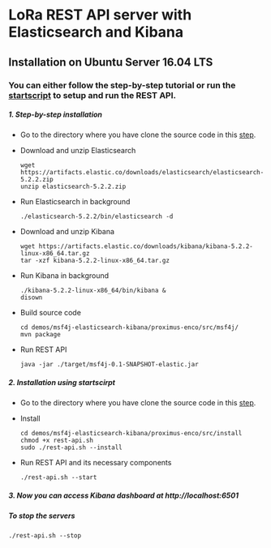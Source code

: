 # LoRa REST API server with Elasticsearch and Kibana

## Installation on Ubuntu Server 16.04 LTS
### You can either follow the step-by-step tutorial or run the [startscript](#startscript) to setup and run the REST API.

##### 1. Step-by-step installation

* Go to the directory where you have clone the source code in this [step](../../README.md#step2).

* Download and unzip Elasticsearch  
		
    ```shell
    wget https://artifacts.elastic.co/downloads/elasticsearch/elasticsearch-5.2.2.zip
    unzip elasticsearch-5.2.2.zip
    
    ```
* Run Elasticsearch in background

	```shell
	./elasticsearch-5.2.2/bin/elasticsearch -d
	```
* Download and unzip Kibana

	```shell
	wget https://artifacts.elastic.co/downloads/kibana/kibana-5.2.2-linux-x86_64.tar.gz
	tar -xzf kibana-5.2.2-linux-x86_64.tar.gz
	```
* Run Kibana in background

	```shell
	./kibana-5.2.2-linux-x86_64/bin/kibana &
	disown
	```
	
* Build source code

	```shell
	cd demos/msf4j-elasticsearch-kibana/proximus-enco/src/msf4j/
	mvn package
	```
	
* Run REST API

	```shell
	java -jar ./target/msf4j-0.1-SNAPSHOT-elastic.jar
	```
	
##### <a name="startscript"></a> 2. Installation using startscirpt

* Go to the directory where you have clone the source code in this [step](../../README.md#step2).

* Install

	```shell
	cd demos/msf4j-elasticsearch-kibana/proximus-enco/src/install
	chmod +x rest-api.sh
	sudo ./rest-api.sh --install
	```
* Run REST API and its necessary components

	```shell
	./rest-api.sh --start
	```

##### 3. Now you can access Kibana dashboard at http://localhost:6501

##### To stop the servers

```shell
./rest-api.sh --stop
```